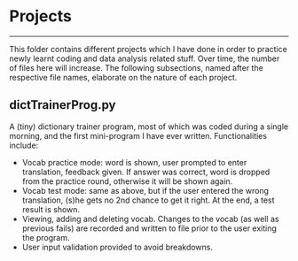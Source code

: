 # Projects
***
This folder contains different projects which I have done in order to practice newly learnt coding and data analysis related stuff. Over time, the number of files here will increase. The following subsections, named after the respective file names, elaborate on the nature of each project.

## dictTrainerProg.py
A (tiny) dictionary trainer program, most of which was coded during a single morning, and the first mini-program I have ever written. Functionalities include:
* Vocab practice mode: word is shown, user prompted to enter translation, feedback given. If answer was correct, word is dropped from the practice round, otherwise it will be shown again.
* Vocab test mode: same as above, but if the user entered the wrong translation, (s)he gets no 2nd chance to get it right. At the end, a test result is shown.
* Viewing, adding and deleting vocab. Changes to the vocab (as well as previous fails) are recorded and written to file prior to the user exiting the program.
* User input validation provided to avoid breakdowns.

